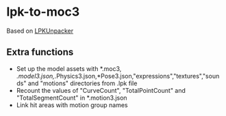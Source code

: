 # lpk-to-moc3

 Based on [LPKUnpacker](https://github.com/ihopenot/LpkUnpacker)

## Extra functions

* Set up the model assets with *.moc3, *.model3.json,*.Physics3.json,*Pose3.json,"expressions","textures","sounds" and "motions" directories from .lpk file
* Recount the values of "CurveCount", "TotalPointCount" and "TotalSegmentCount" in *.motion3.json
* Link hit areas with motion group names


